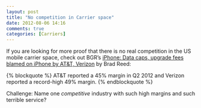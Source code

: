 ```yaml
---
layout: post
title: "No competition in Carrier space"
date: 2012-08-06 14:16
comments: true
categories: [Carriers]
---
```


If you are looking for more proof that there is no real competition in the US mobile carrier space, check out BGR’s [iPhone: Data caps, upgrade fees blamed on iPhone by AT&T, Verizon](http://www.bgr.com/2012/08/06/iphone-data-caps-upgrade-fees-att-verizon/) by Brad Reed:

{% blockquote %}
AT&T reported a 45% margin in Q2 2012 and Verizon reported a record-high 49% margin.
{% endblockquote %}

Challenge: Name one *competitive* industry with such high margins and such terrible service?
